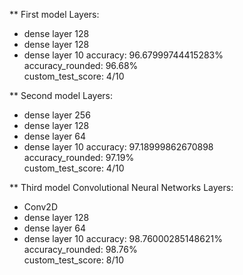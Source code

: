 ** First model
Layers: <br>
  * dense layer 128
  * dense layer 128
  * dense layer 10
accuracy: 96.67999744415283% <br>
accuracy_rounded: 96.68% <br>
custom_test_score: 4/10 <br>

** Second model
Layers: <br>
  * dense layer 256
  * dense layer 128
  * dense layer 64
  * dense layer 10
accuracy: 97.18999862670898 <br>
accuracy_rounded: 97.19% <br>
custom_test_score: 4/10

** Third model
Convolutional Neural Networks
Layers: <br>
  * Conv2D 
  * dense layer 128
  * dense layer 64
  * dense layer 10
accuracy: 98.76000285148621% <br>
accuracy_rounded: 98.76% <br>
custom_test_score: 8/10
